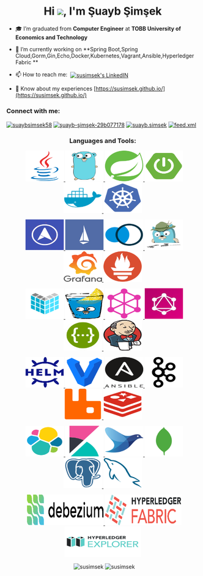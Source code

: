 <h1 align="center">Hi <img src="https://media.giphy.com/media/hvRJCLFzcasrR4ia7z/giphy.gif" width="25px">, I'm Şuayb Şimşek </h1>

- 🎓 I’m graduated from **Computer Engineer** at **TOBB University of Economics and Technology**

- 🌱 I’m currently working on **Spring Boot,Spring Cloud,Gorm,Gin,Echo,Docker,Kubernetes,Vagrant,Ansible,Hyperledger Fabric **

- 📫 How to reach me:  &nbsp;<a href="https://www.linkedin.com/in/şuayb-şimşek-29b077178/" target="blank"><img align="center" alt="susimsek's LinkedIN" width="22px" src="https://raw.githubusercontent.com/peterthehan/peterthehan/master/assets/linkedin.svg" /></a>

- 📄 Know about my experiences [https://susimsek.github.io/](https://susimsek.github.io/)

<h3 align="left">Connect with me:</h3>
<p align="left">
<a href="https://twitter.com/suaybsimsek58" target="blank"><img align="center" src="https://cdn.jsdelivr.net/npm/simple-icons@3.0.1/icons/twitter.svg" alt="suaybsimsek58" height="30" width="40" /></a>
<a href="https://linkedin.com/in/şuayb-şimşek-29b077178" target="blank"><img align="center" src="https://cdn.jsdelivr.net/npm/simple-icons@3.0.1/icons/linkedin.svg" alt="şuayb-şimşek-29b077178" height="30" width="40" /></a>
<a href="https://instagram.com/suayb.simsek" target="blank"><img align="center" src="https://cdn.jsdelivr.net/npm/simple-icons@3.0.1/icons/instagram.svg" alt="suayb.simsek" height="30" width="40" /></a>
<a href="https://susimsek.github.io/feed.xml" target="blank"><img align="center" src="https://cdn.jsdelivr.net/npm/simple-icons@3.0.1/icons/rss.svg" alt="feed.xml" height="30" width="40" /></a>
</p>


<h3 align="center", style="text-align:center">Languages and Tools:</h3>

<p align="center">&nbsp;
<a href="https://www.java.com" target="_blank"> <img src="https://github.com/susimsek/susimsek/blob/main/images/java.svg" alt="java" width="100" height="80"/> </a>
<a href="https://golang.org/" target="_blank"> <img src="https://github.com/susimsek/susimsek/blob/main/images/golang.svg" alt="golang" width="100" height="80"/> </a>
<a href="https://spring.io/" target="_blank"> <img src="https://github.com/susimsek/susimsek/blob/main/images/spring.svg" alt="spring" width="100" height="80"/> </a>
<a href="https://spring.io/projects/spring-boot" target="_blank"> <img src="https://github.com/susimsek/susimsek/blob/main/images/spring-boot.png" alt="java" width="100" height="80"/> </a>
<a href="https://www.docker.com/" target="_blank"> <img src="https://github.com/susimsek/susimsek/blob/main/images/docker.svg" alt="docker" width="100" height="80"/> </a>
<a href="https://kubernetes.io/" target="_blank"> <img src="https://github.com/susimsek/susimsek/blob/main/images/kubernetes.svg" alt="kubernetes" width="100" height="80"/> </a>
</p>

<p align="center">&nbsp;
<a href="https://metallb.universe.tf/" target="_blank"> <img src="https://github.com/susimsek/susimsek/blob/main/images/metallb.png" alt="metallb" width="100" height="80"/> </a>
<a href="https://istio.io/" target="_blank"> <img src="https://github.com/susimsek/susimsek/blob/main/images/istio.jpeg" alt="istio" width="100" height="80"/> </a>
<a href="https://kiali.io/" target="_blank"> <img src="https://github.com/susimsek/susimsek/blob/main/images/kiali.png" alt="kiali" width="100" height="80"/> </a>
<a href="https://www.jaegertracing.io/" target="_blank"> <img src="https://github.com/susimsek/susimsek/blob/main/images/jaeger.png" alt="jaeger" width="100" height="80"/> </a>
<a href="https://grafana.com/" target="_blank"> <img src="https://github.com/susimsek/susimsek/blob/main/images/grafana1.png?v=2" alt="grafana" width="100" height="80"/> </a>
<a href="https://prometheus.io/" target="_blank"> <img src="https://github.com/susimsek/susimsek/blob/main/images/prometheus.png" alt="prometheus" width="100" height="80"/> </a>
</p>

<p align="center">&nbsp;
<a href="https://echo.labstack.com/" target="_blank"> <img src="https://github.com/susimsek/susimsek/blob/main/images/echo.png" alt="echo" width="100" height="80"/> </a>
<a href="https://gin-gonic.com/" target="_blank"> <img src="https://github.com/susimsek/susimsek/blob/main/images/gin.png" alt="gin" width="100" height="80"/> </a>
<a href="https://graphql.org/" target="_blank"> <img src="https://github.com/susimsek/susimsek/blob/main/images/graphql.png" alt="graphql" width="100" height="80"/> </a>
<a href="https://github.com/graphql/graphql-playground" target="_blank"> <img src="https://github.com/susimsek/susimsek/blob/main/images/playground.jpeg" alt="playground" width="100" height="80"/> </a>
<a href="https://swagger.io/" target="_blank"> <img src="https://github.com/susimsek/susimsek/blob/main/images/swagger.png" alt="swagger" width="100" height="80"/> </a>
<a href="https://www.jenkins.io/" target="_blank"> <img src="https://github.com/susimsek/susimsek/blob/main/images/jenkins.png" alt="jenkins" width="100" height="80"/> </a>
</p>

<p align="center">&nbsp;
<a href="https://helm.sh/" target="_blank"> <img src="https://github.com/susimsek/susimsek/blob/main/images/helm.svg" alt="helm" width="100" height="80"/> </a>
<a href="https://www.vagrantup.com/" target="_blank"> <img src="https://github.com/susimsek/susimsek/blob/main/images/vagrant.svg" alt="vagrant" width="100" height="80"/> </a>
<a href="https://www.ansible.com/" target="_blank"> <img src="https://github.com/susimsek/susimsek/blob/main/images/ansible.png" alt="ansible" width="100" height="80"/> </a>
<a href="https://kafka.apache.org/" target="_blank"> <img src="https://github.com/susimsek/susimsek/blob/main/images/kafka.svg" alt="kafka" width="100" height="80"/> </a> 
<a href="https://www.rabbitmq.com" target="_blank"> <img src="https://github.com/susimsek/susimsek/blob/main/images/rabbitmq.svg" alt="rabbitMQ" width="100" height="80"/> </a>
<a href="https://redis.io" target="_blank"> <img src="https://github.com/susimsek/susimsek/blob/main/images/redis.svg" alt="redis" width="100" height="80"/> </a> 
</p>

<p align="center">&nbsp;
<a href="https://www.elastic.co" target="_blank"> <img src="https://github.com/susimsek/susimsek/blob/main/images/elasticsearch.svg" alt="elasticsearch" width="100" height="80"/> </a> 
<a href="https://www.elastic.co/kibana" target="_blank"> <img src="https://github.com/susimsek/susimsek/blob/main/images/kibana.svg" alt="kibana" width="100" height="80"/> </a>
<a href="https://www.fluentd.org/" target="_blank"> <img src="https://github.com/susimsek/susimsek/blob/main/images/fluentd.png" alt="fluentd" width="100" height="80"/> </a>
<a href="https://www.mongodb.com/" target="_blank"> <img src="https://github.com/susimsek/susimsek/blob/main/images/mongodb.svg" alt="mongodb" width="100" height="80"/> </a>
<a href="https://www.postgresql.org" target="_blank"> <img src="https://github.com/susimsek/susimsek/blob/main/images/postgresql-plain.svg" alt="postgresql" width="100" height="80"/> </a> 
<a href="https://www.mysql.com/" target="_blank"> <img src="https://github.com/susimsek/susimsek/blob/main/images/mysql.svg" alt="mysql" width="100" height="80"/> </a>
</p>

<p align="center">&nbsp;
<a href="https://debezium.io/" target="_blank"> <img src="https://github.com/susimsek/susimsek/blob/main/images/debezium.png" alt="debezium" width="200" height="80"/> </a>
<a href="https://www.hyperledger.org/use/fabric" target="_blank"> <img src="https://github.com/susimsek/susimsek/blob/main/images/hyperledger-fabric.png" alt="hyperledger-fabric" width="200" height="80"/> </a>
<a href="https://www.hyperledger.org/use/fabric" target="_blank"> <img src="https://github.com/susimsek/susimsek/blob/main/images/hyperledger-explorer.png" alt="hyperledger-explorer" width="200" height="80"/> </a>
</p>

<p align="center">&nbsp;
<img src="https://github-readme-stats.vercel.app/api?username=susimsek&show_icons=true&locale=en" alt="susimsek" height="150" />
<img src="https://github-readme-stats.vercel.app/api/top-langs?username=susimsek&show_icons=true&locale=en&layout=compact" alt="susimsek" height="150"/>
</p>
